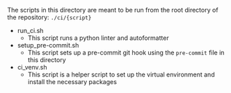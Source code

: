 The scripts in this directory are meant to be run from the root directory of the repository: `./ci/{script}`

- run_ci.sh
    - This script runs a python linter and autoformatter
- setup_pre-commit.sh
    - This script sets up a pre-commit git hook using the `pre-commit` file in this directory
- ci_venv.sh
    - This script is a helper script to set up the virtual environment and install the necessary packages
